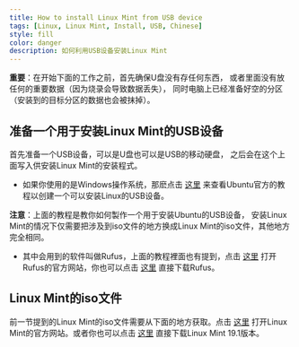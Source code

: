 ```yaml
---
title: How to install Linux Mint from USB device
tags: [Linux, Linux Mint, Install, USB, Chinese]
style: fill
color: danger
description: 如何利用USB设备安装Linux Mint
---
```


**重要**：在开始下面的工作之前，首先确保U盘没有存任何东西，
或者里面没有放任何的重要数据（因为烧录会导致数据丢失），
同时电脑上已经准备好空的分区（安装到的目标分区的数据也会被抹掉）。

## 准备一个用于安装Linux Mint的USB设备

首先准备一个USB设备，可以是U盘也可以是USB的移动硬盘，
之后会在这个上面写入供安装Linux Mint的安装程式。

* 如果你使用的是Windows操作系统，那麽点击
[这里](https://tutorials.ubuntu.com/tutorial/tutorial-create-a-usb-stick-on-windows#0)
来查看Ubuntu官方的教程以创建一个可以安装Linux的USB设备。

**注意**：上面的教程是教你如何製作一个用于安装Ubuntu的USB设备，
安装Linux Mint的情况下仅需要把涉及到iso文件的地方换成Linux Mint的iso文件，其他地方完全相同。

* 其中会用到的软件叫做Rufus，上面的教程裡面也有提到，点击
[这里](https://rufus.akeo.ie/)
打开Rufus的官方网站，你也可以点击
[这里](https://github.com/pbatard/rufus/releases/download/v3.5/rufus-3.5.exe)
直接下载Rufus。

## Linux Mint的iso文件

前一节提到的Linux Mint的iso文件需要从下面的地方获取。点击
[这里](https://linuxmint.com/)
打开Linux Mint的官方网站。或者你也可以点击
[这里](http://mirrors.evowise.com/linuxmint/stable/19.1/linuxmint-19.1-cinnamon-64bit.iso)
直接下载Linux Mint 19.1版本。
